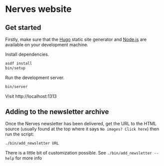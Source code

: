 # Nerves website

## Get started

Firstly, make sure that the [Hugo][Install Hugo] static site generator and
[Node.js] are available on your development machine.

[Install Hugo]: https://gohugo.io/getting-started/installing/
[Node.js]: https://nodejs.org/

Install dependencies.

```sh
asdf install
bin/setup
```

Run the development server.

```sh
bin/server
```

Visit http://localhost:1313


## Adding to the newsletter archive

Once the Nerves newsletter has been delivered, get the URL to the HTML source
(usually found at the top where it says `No images? Click here`) then run
the script:

```sh
./bin/add_newsletter URL
```

There is a little bit of customization possible. See `./bin/add_newsletter --help`
for more info
